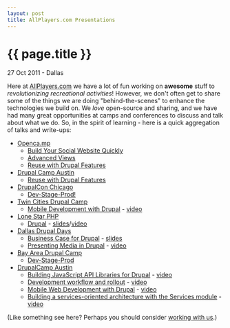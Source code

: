 ```yaml
---
layout: post
title: AllPlayers.com Presentations
---
```


<h1>{{ page.title }}</h1>

<p class="meta">27 Oct 2011 - Dallas</p>

Here at [AllPlayers.com](https://www.allplayers.com/) we have a lot of fun working on **awesome** stuff to *revolutionizing recreational activities*! However, we don't often get to share some of the things we are doing "behind-the-scenes" to enhance the technologies we build on. We *love* open-source and sharing, and we have had many great opportunities at camps and conferences to discuss and talk about what we do. So, in the spirit of learning - here is a quick aggregation of talks and write-ups:

*  [Openca.mp](http://openca.mp)
   *  [Build Your Social Website Quickly](http://openca.mp/speakers/valerie-stewart/)
   *  [Advanced Views](http://openca.mp/speakers/corey-pennycuff/)
   *  [Reuse with Drupal Features](http://openca.mp/speakers/chris-christensen/)
*  [Drupal Camp Austin](http://2010.drupalcampaustin.org)
   *  [Reuse with Drupal Features](http://2010.drupalcampaustin.org/sessions/reuse-drupal-features)
*  [DrupalCon Chicago](http://chicago2011.drupal.org)
   *  [Dev-Stage-Prod!](http://chicago2011.drupal.org/conference/bof/dev-stage-prod)
*  [Twin Cities Drupal Camp](http://2011.tcdrupal.org/)
   *  [Mobile Development with Drupal](http://prezi.com/rekcalqfgwzh/mobile-development-with-drupal/) - [video](http://vimeo.com/24467498)
*  [Lone Star PHP](http://lonestarphp.com)
   *  [Drupal](http://lonestarphp.com/#chris-christensen) - [slides](http://imetchrischris.com/Presentations/20110611-lonestarphp-drupal/)/[video](http://vimeo.com/25050906)
*  [Dallas Drupal Days](http://dallasdrupal.org)
   *  [Business Case for Drupal](http://dallasdrupal.org/sessions/allplayerscom-and-business-case-drupal) - [slides](https://docs.google.com/a/allplayers.com/present/view?id=dgg6wksk_383c377q9f3)
   *  [Presenting Media in Drupal](https://dallasdrupal.org/sessions/presenting-media-drupal) - [video](http://www.mediafront.org/dallas-drupal-days-2011-presenting-media)
*  [Bay Area Drupal Camp](http://2011.badcamp.net)
   *  [Dev-Stage-Prod](http://2011.badcamp.net/program/bofs/dev-stage-prod)
*  [DrupalCamp Austin](http://2011.drupalcampaustin.org)
   *  [Building JavaScript API Libraries for Drupal](http://2011.drupalcampaustin.org/sessions/building-javascript-api-libraries-drupal) - [video](http://vimeo.com/33091201)
   *  [Development workflow and rollout](http://2011.drupalcampaustin.org/sessions/development-workflow-and-rollout) - [video](http://vimeo.com/33678298)
   *  [Mobile Web Development with Drupal](http://2011.drupalcampaustin.org/sessions/mobile-web-development-drupal) - [video](http://vimeo.com/33052433)
   *  [Building a services-oriented architecture with the Services module](http://2011.drupalcampaustin.org/sessions/building-services-oriented-architecture-services-module) - [video](http://vimeo.com/33785095)
   

(Like something see here? Perhaps you should consider [working with us](https://www.allplayers.com/careers).)
